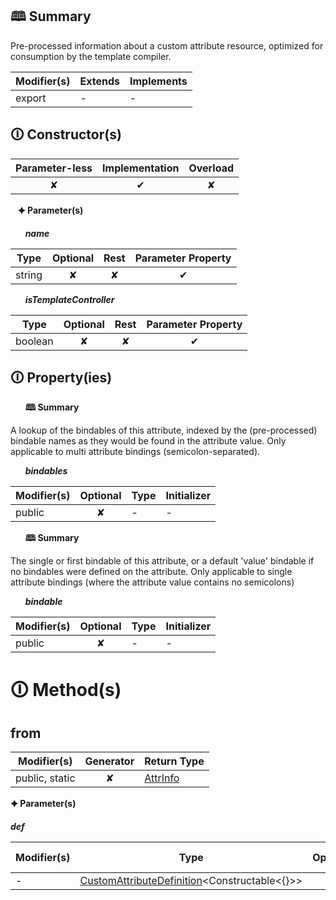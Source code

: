 ## &#128366; Summary

Pre-processed information about a custom attribute resource, optimized
for consumption by the template compiler.

| Modifier(s)                            | Extends                      | Implements                                    |
|----------------------------------------|------------------------------|-----------------------------------------------|
| export | - | - |

## &#128712; Constructor(s)

| Parameter-less                         | Implementation                          | Overload                          |
|:--------------------------------------:|:---------------------------------------:|:---------------------------------:|
| ✘ | ✔ | ✘ |

&nbsp;&nbsp; **&#128966; Parameter(s)**

&nbsp;&nbsp;&nbsp;&nbsp;&nbsp; _**name**_

| Type                        | Optional                           | Rest                          | Parameter Property                          |
|-----------------------------|:----------------------------------:|:-----------------------------:|:-------------------------------------------:|
| string | ✘  | ✘ | ✔ |

&nbsp;&nbsp;&nbsp;&nbsp;&nbsp; _**isTemplateController**_

| Type                        | Optional                           | Rest                          | Parameter Property                          |
|-----------------------------|:----------------------------------:|:-----------------------------:|:-------------------------------------------:|
| boolean | ✘  | ✘ | ✔ |

## &#128712; Property(ies)

&nbsp;&nbsp;&nbsp;&nbsp;&nbsp; **&#128366; Summary**

A lookup of the bindables of this attribute, indexed by the (pre-processed)
bindable names as they would be found in the attribute value.
Only applicable to multi attribute bindings (semicolon-separated).

&nbsp;&nbsp;&nbsp;&nbsp;&nbsp; _**bindables**_

| Modifier(s)                               | Optional                           | Type                        | Initializer                       |
|-------------------------------------------|:----------------------------------:|-----------------------------|-----------------------------------|
| public | ✘ | - | - |

&nbsp;&nbsp;&nbsp;&nbsp;&nbsp; **&#128366; Summary**

The single or first bindable of this attribute, or a default 'value'
bindable if no bindables were defined on the attribute.
Only applicable to single attribute bindings (where the attribute value
contains no semicolons)

&nbsp;&nbsp;&nbsp;&nbsp;&nbsp; _**bindable**_

| Modifier(s)                               | Optional                           | Type                        | Initializer                       |
|-------------------------------------------|:----------------------------------:|-----------------------------|-----------------------------------|
| public | ✘ | - | - |

# &#128712; Method(s)

## from

| Modifier(s)                              | Generator                          | Return Type                       |
|------------------------------------------|:----------------------------------:|-----------------------------------|
| public, static | ✘ | [AttrInfo](https://hamedfathi.gitbook.io/aurelia-2-doc-api/jit/class/resource-model/attrinfo) |

**&#128966; Parameter(s)**

_**def**_

| Modifier(s)                              | Type                        | Optional                           | Rest                          | Parameter Property                          | Initializer                       |
|------------------------------------------|-----------------------------|:----------------------------------:|:-----------------------------:|:-------------------------------------------:|-----------------------------------|
| - | [CustomAttributeDefinition](https://hamedfathi.gitbook.io/aurelia-2-doc-api/runtime/resources/class/custom-attribute/customattributedefinition)&lt;Constructable&lt;{}&gt;&gt; | ✘  | ✘ | ✘ | - |